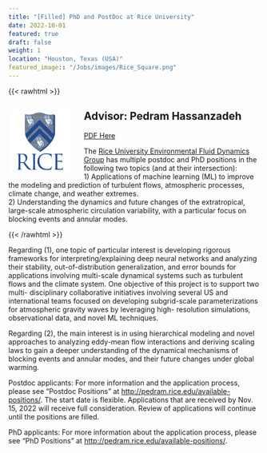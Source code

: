 ```yaml
---
title: "[Filled] PhD and PostDoc at Rice University"
date: 2022-10-01 
featured: true
draft: false
weight: 1
location: "Houston, Texas (USA)"
featured_image:: "/Jobs/images/Rice_Square.png"
---
```

{{< rawhtml >}}
<div>
<img src="/Jobs/images/Rice_Square.png" alt="University Logo" style="float:left;width:25%;height:25%;padding:0 25px 0 0;">
<h2> Advisor: Pedram Hassanzadeh </h2>                                           
<!-- ![logo](/Jobs/images/Rice_Square.png) -->
<a href="/pdfs/Openings2022_Rice[96].pdf">PDF Here</a>
  <p> The <a href="http://pedram.rice.edu/">Rice University Environmental Fluid Dynamics Group</a> has multiple postdoc and PhD positions in the following two topics (and at their intersection):<br>  
    1) Applications of machine learning (ML) to improve the modeling and prediction of turbulent flows, atmospheric processes, climate change, and weather extremes.<br>  
    2) Understanding the dynamics and future changes of the extratropical, large-scale atmospheric circulation variability, with a particular focus on blocking events and annular modes. <!--This project is part of two multi-disciplinary collaborative initiatives involving several US and international teams: <a href="https://datawaveproject.github.io/">DataWave</a> and <a href="https://cssi-gws.github.io/">CSSI-GW</a>.--> </p>
</div> 
{{< /rawhtml >}}
<!--more-->

Regarding (1), one topic of particular interest is developing rigorous frameworks for interpreting/explaining deep neural networks and analyzing their stability, out-of-distribution generalization, and error bounds for applications involving multi-scale dynamical systems such as turbulent flows and the climate system. One objective of this project is to support two multi- disciplinary collaborative initiatives involving several US and international teams focused on developing subgrid-scale parameterizations for atmospheric gravity waves by leveraging high- resolution simulations, observational data, and novel ML techniques.

Regarding (2), the main interest is in using hierarchical modeling and novel approaches to analyzing eddy-mean flow interactions and deriving scaling laws to gain a deeper understanding of the dynamical mechanisms of blocking events and annular modes, and their future changes under global warming.

Postdoc applicants: For more information and the application process, please see “Postdoc Positions” at http://pedram.rice.edu/available-positions/. The start date is flexible. Applications that are received by Nov. 15, 2022 will receive full consideration. Review of applications will continue until the positions are filled.

PhD applicants: For more information about the application process, please see “PhD Positions” at http://pedram.rice.edu/available-positions/.
